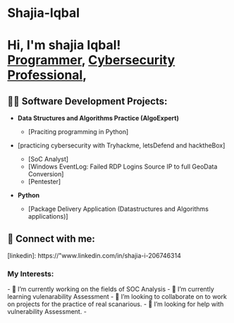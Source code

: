 # Shajia-Iqbal
<h1>Hi, I'm shajia Iqbal! <br/><a href="https://github.com/shajiaIqbal">Programmer</a>, <a href="www.linkedin.com/in/shajia-i-206746314/">Cybersecurity Professional</a>, </h1>

<h2>👨‍💻 Software Development Projects:</h2>

- <b>Data Structures and Algorithms Practice (AlgoExpert)</b>
  - [Praciting programming in Python]
- [practicing cybersecurity with Tryhackme, letsDefend and hacktheBox]
  - [SoC Analyst]
  - [Windows EventLog: Failed RDP Logins Source IP to full GeoData Conversion]
  - [Pentester]
 
- <b>Python</b>
  - [Package Delivery Application (Datastructures and Algorithms applications)]
<h2> 🤳 Connect with me:</h2>
[linkedin]: https://"www.linkedin.com/in/shajia-i-206746314
<h3> My Interests:</h3>
- 🔭 I’m currently working on the fields of SOC Analysis
- 🌱 I’m currently learning vulenarability Assessment
- 👯 I’m looking to collaborate on to work on projects for the practice of real scanarious.
- 🤔 I’m looking for help with  vulnerability Assessment. 
- 
